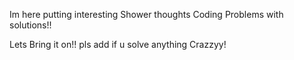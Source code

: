 Im here putting interesting Shower thoughts Coding Problems with solutions!!

Lets Bring it on!!
pls add if u solve anything Crazzyy!
